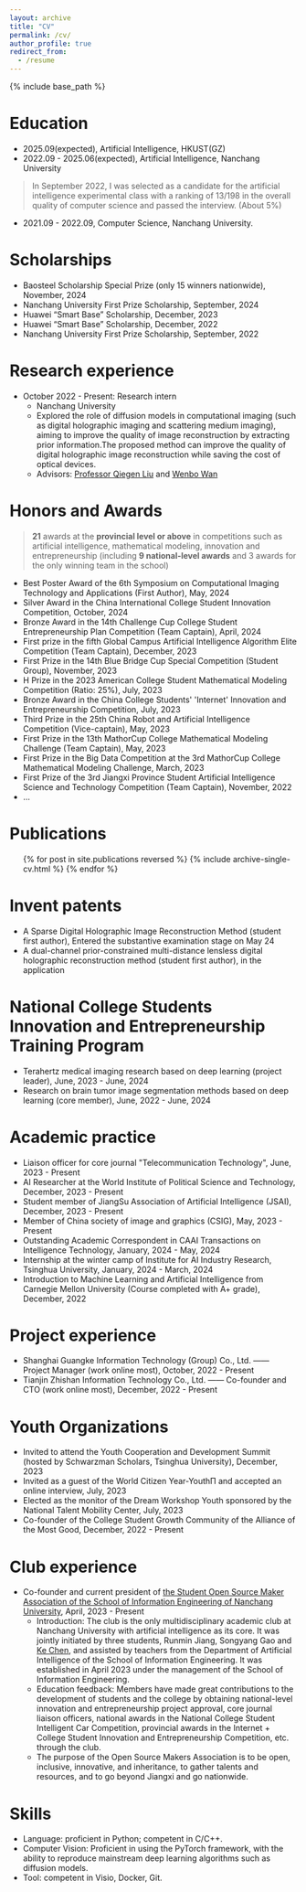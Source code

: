 ```yaml
---
layout: archive
title: "CV"
permalink: /cv/
author_profile: true
redirect_from:
  - /resume
---
```


{% include base_path %}

Education
======
* 2025.09(expected), Artificial Intelligence, HKUST(GZ)
* 2022.09 - 2025.06(expected), Artificial Intelligence, Nanchang University
> In September 2022, I was selected as a candidate for the artificial intelligence experimental class with a ranking of 13/198 in the overall quality of computer science and passed the interview. (About 5%)
* 2021.09 - 2022.09, Computer Science, Nanchang University.

Scholarships
======
* Baosteel Scholarship Special Prize (only 15 winners nationwide), November, 2024
* Nanchang University First Prize Scholarship, September, 2024
* Huawei “Smart Base” Scholarship, December, 2023
* Huawei “Smart Base” Scholarship, December, 2022
* Nanchang University First Prize Scholarship, September, 2022

Research experience
======
* October 2022 - Present: Research intern
  * Nanchang University
  * Explored the role of diffusion models in computational imaging (such as digital holographic imaging and scattering medium imaging), aiming to improve the quality of image reconstruction by extracting prior information.The proposed method can improve the quality of digital holographic image reconstruction while saving the cost of optical devices.
  * Advisors: [Professor Qiegen Liu](https://github.com/yqx7150/yqx7150.github.com) and [Wenbo Wan](https://teacher.ncu.edu.cn/publish/wanwenbo/)

Honors and Awards
======
> **21** awards at the **provincial level or above** in competitions such as artificial intelligence, mathematical modeling, innovation and entrepreneurship (including **9 national-level awards** and 3 awards for the only winning team in the school)

* Best Poster Award of the 6th Symposium on Computational Imaging Technology and Applications (First Author), May, 2024
* Silver Award in the China International College Student Innovation Competition, October, 2024
* Bronze Award in the 14th Challenge Cup College Student Entrepreneurship Plan Competition (Team Captain), April, 2024
* First prize in the fifth Global Campus Artificial Intelligence Algorithm Elite Competition (Team Captain), December, 2023
* First Prize in the 14th Blue Bridge Cup Special Competition (Student Group), November, 2023
* H Prize in the 2023 American College Student Mathematical Modeling Competition (Ratio: 25%), July, 2023
* Bronze Award in the China College Students' 'Internet' Innovation and Entrepreneurship Competition, July, 2023
* Third Prize in the 25th China Robot and Artificial Intelligence Competition (Vice-captain), May, 2023
* First Prize in the 13th MathorCup College Mathematical Modeling Challenge (Team Captain), May, 2023
* First Prize in the Big Data Competition at the 3rd MathorCup College Mathematical Modeling Challenge, March, 2023
* First Prize of the 3rd Jiangxi Province Student Artificial Intelligence Science and Technology Competition (Team Captain), November, 2022
* ...

Publications
======
  <ul>{% for post in site.publications reversed %}
    {% include archive-single-cv.html %}
  {% endfor %}</ul>

Invent patents
======
* A Sparse Digital Holographic Image Reconstruction Method (student first author), Entered the substantive examination stage on May 24
* A dual-channel prior-constrained multi-distance lensless digital holographic reconstruction method (student first author), in the application

National College Students Innovation and Entrepreneurship Training Program
======
* Terahertz medical imaging research based on deep learning (project leader), June, 2023 - June, 2024
* Research on brain tumor image segmentation methods based on deep learning (core member), June, 2022 - June, 2024

Academic practice
======
* Liaison officer for core journal "Telecommunication Technology", June, 2023 - Present
* AI Researcher at the World Institute of Political Science and Technology, December, 2023 - Present
* Student member of JiangSu Association of Artificial Intelligence (JSAI), December, 2023 - Present
* Member of China society of image and graphics (CSIG), May, 2023 - Present
* Outstanding Academic Correspondent in CAAI Transactions on Intelligence Technology, January, 2024 - May, 2024
* Internship at the winter camp of Institute for AI Industry Research, Tsinghua University, January, 2024 - March, 2024
* Introduction to Machine Learning and Artificial Intelligence from Carnegie Mellon University (Course completed with A+ grade), December, 2022

Project experience
======
* Shanghai Guangke Information Technology (Group) Co., Ltd. —— Project Manager (work online most), October, 2022 - Present
* Tianjin Zhishan Information Technology Co., Ltd. —— Co-founder and CTO (work online most), December, 2022 - Present

Youth Organizations
======
* Invited to attend the Youth Cooperation and Development Summit (hosted by Schwarzman Scholars, Tsinghua University), December, 2023
* Invited as a guest of the World Citizen Year-YouthΠ and accepted an online interview, July, 2023
* Elected as the monitor of the Dream Workshop Youth sponsored by the National Talent Mobility Center, July, 2023
* Co-founder of the College Student Growth Community of the Alliance of the Most Good, December, 2022 - Present

Club experience
======
* Co-founder and current president of [the Student Open Source Maker Association of the School of Information Engineering of Nanchang University](https://github.com/Open-Source-Makers-Association), April, 2023 - Present
  * Introduction: The club is the only multidisciplinary academic club at Nanchang University with artificial intelligence as its core. It was jointly initiated by three students, Runmin Jiang, Songyang Gao and [Ke Chen](https://kechen666.github.io/), and assisted by teachers from the Department of Artificial Intelligence of the School of Information Engineering. It was established in April 2023 under the management of the School of Information Engineering.
  * Education feedback: Members have made great contributions to the development of students and the college by obtaining national-level innovation and entrepreneurship project approval, core journal liaison officers, national awards in the National College Student Intelligent Car Competition, provincial awards in the Internet + College Student Innovation and Entrepreneurship Competition, etc. through the club.
  * The purpose of the Open Source Makers Association is to be open, inclusive, innovative, and inheritance, to gather talents and resources, and to go beyond Jiangxi and go nationwide.

Skills
======
* Language: proficient in Python; competent in C/C++.
* Computer Vision: Proficient in using the PyTorch framework, with the ability to reproduce mainstream deep learning algorithms such as diffusion models.
* Tool: competent in Visio, Docker, Git.

<!--
Work experience
======
* Spring 2024: Academic Pages Collaborator
  * Github University
  * Duties includes: Updates and improvements to template
  * Supervisor: The Users

* Fall 2015: Research Assistant
  * Github University
  * Duties included: Merging pull requests
  * Supervisor: Professor Hub

* Summer 2015: Research Assistant
  * Github University
  * Duties included: Tagging issues
  * Supervisor: Professor Git
-->

<!--
Talks
======
  <ul>{% for post in site.talks reversed %}
    {% include archive-single-talk-cv.html  %}
  {% endfor %}</ul>
  
Teaching
======
  <ul>{% for post in site.teaching reversed %}
    {% include archive-single-cv.html %}
  {% endfor %}</ul>
  
Service and leadership
======
* Currently signed in to 43 different slack teams
-->
